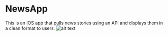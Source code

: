 # NewsApp
This is an IOS app that pulls news stories using an API and displays them in a clean format to users.
![alt text](https://imgur.com/np0tHqU)
